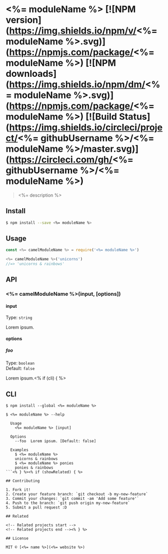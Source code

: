 # <%= moduleName %> [![NPM version](https://img.shields.io/npm/v/<%= moduleName %>.svg)](https://npmjs.com/package/<%= moduleName %>) [![NPM downloads](https://img.shields.io/npm/dm/<%= moduleName %>.svg)](https://npmjs.com/package/<%= moduleName %>) [![Build Status](https://img.shields.io/circleci/project/<%= githubUsername %>/<%= moduleName %>/master.svg)](https://circleci.com/gh/<%= githubUsername %>/<%= moduleName %>)

> <%= description %>

## Install

```bash
$ npm install --save <%= moduleName %>
```

## Usage

```js
const <%= camelModuleName %> = require('<%= moduleName %>')

<%= camelModuleName %>('unicorns')
//=> 'unicorns & rainbows'
```

## API

### <%= camelModuleName %>(input, [options])

#### input

Type: `string`

Lorem ipsum.

#### options

##### foo

Type: `boolean`  
Default: `false`

Lorem ipsum.<% if (cli) { %>

## CLI

```
$ npm install --global <%= moduleName %>
```

```
$ <%= moduleName %> --help

  Usage
    <%= moduleName %> [input]

  Options
    --foo  Lorem ipsum. [Default: false]

  Examples
    $ <%= moduleName %>
    unicorns & rainbows
    $ <%= moduleName %> ponies
    ponies & rainbows
```<% } %><% if (showRelated) { %>

## Contributing

1. Fork it!
2. Create your feature branch: `git checkout -b my-new-feature`
3. Commit your changes: `git commit -am 'Add some feature'`
4. Push to the branch: `git push origin my-new-feature`
5. Submit a pull request :D

## Related

<!-- Related projects start -->
<!-- Related projects end --><% } %>

## License

MIT © [<%= name %>](<%= website %>)
